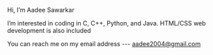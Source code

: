 Hi, I’m Aadee Sawarkar

I’m interested in coding in C, C++, Python, and Java. HTML/CSS web development is also included



You can reach me on my email address --- aadee2004@gmail.com

